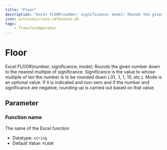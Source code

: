 ```yaml
---
title: "Floor"
description: "Excel FLOOR(number; significance; mode): Rounds the given number down to the nearest multiple of significance. Significance is the value to whose multiple of ten the number is to be rounded down (.01, .1, 1, 10, etc.). Mode is an optional value. If it is indicated and non-zero and if the number and significance are negative, rounding up is carried out based on that value."
icon: octicons/cross-reference-24
tags: 
    - TransformOperator
---
```

# Floor
<!-- This file was generated - DO NOT CHANGE IT MANUALLY -->



Excel FLOOR(number; significance; mode): Rounds the given number down to the nearest multiple of significance. Significance is the value to whose multiple of ten the number is to be rounded down (.01, .1, 1, 10, etc.). Mode is an optional value. If it is indicated and non-zero and if the number and significance are negative, rounding up is carried out based on that value.

## Parameter

### Function name

The name of the Excel function

- Datatype: `string`
- Default Value: `FLOOR`



